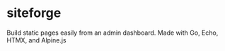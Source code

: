 # siteforge
Build static pages easily from an admin dashboard. Made with Go, Echo, HTMX, and Alpine.js
